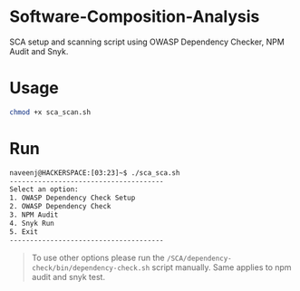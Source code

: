 # Software-Composition-Analysis
SCA setup and scanning script using OWASP Dependency Checker, NPM Audit and Snyk.

# Usage

```sh
chmod +x sca_scan.sh
```
# Run

```sh
naveenj@HACKERSPACE:[03:23]~$ ./sca_sca.sh
--------------------------------------
Select an option:
1. OWASP Dependency Check Setup
2. OWASP Dependency Check
3. NPM Audit
4. Snyk Run
5. Exit
--------------------------------------
```

> To use other options please run the `/SCA/dependency-check/bin/dependency-check.sh` script manually.
> Same applies to npm audit and snyk test.

